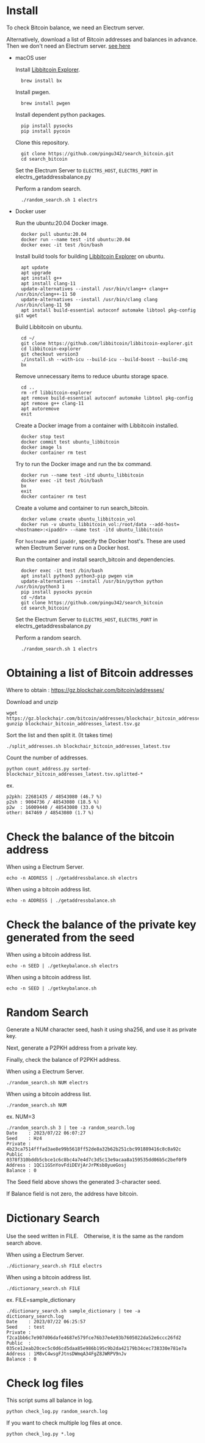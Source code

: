 # Install

To check Bitcoin balance, we need an Electrum server.

Alternatively, download a list of Bitcoin addresses and balances in advance. Then we don't need an Electrum server. [see here](https://github.com/pingu342/search_bitcoin#obtaining-a-list-of-bitcoin-addresses)

- macOS user
  
    Install [Libbitcoin Explorer](https://github.com/libbitcoin/libbitcoin-explorer/tree/version3).

        brew install bx
  
    Install pwgen.
    
        brew install pwgen
    
    Install dependent python packages.
    
        pip install pysocks
        pip install pycoin
    
    Clone this repository.
    
        git clone https://github.com/pingu342/search_bitcoin.git
        cd search_bitcoin
        
    Set the Electrum Server to `ELECTRS_HOST`, `ELECTRS_PORT` in electrs_getaddressbalance.py
    
    Perform a random search.

        ./random_search.sh 1 electrs

- Docker user

    Run the ubuntu:20.04 Docker image.
  
        docker pull ubuntu:20.04
        docker run --name test -itd ubuntu:20.04
        docker exec -it test /bin/bash

    Install build tools for building [Libbitcoin Explorer](https://github.com/libbitcoin/libbitcoin-explorer/tree/version3) on ubuntu.

        apt update
        apt upgrade
        apt install g++
        apt install clang-11
        update-alternatives --install /usr/bin/clang++ clang++ /usr/bin/clang++-11 50
        update-alternatives --install /usr/bin/clang clang /usr/bin/clang-11 50
        apt install build-essential autoconf automake libtool pkg-config git wget

    Build Libbitcoin on ubuntu.
  
        cd ~/
        git clone https://github.com/libbitcoin/libbitcoin-explorer.git
        cd libbitcoin-explorer
        git checkout version3
        ./install.sh --with-icu --build-icu --build-boost --build-zmq
        bx

    Remove unnecessary items to reduce ubuntu storage space.
  
        cd ..
        rm -rf libbitcoin-explorer
        apt remove build-essential autoconf automake libtool pkg-config
        apt remove g++ clang-11
        apt autoremove
        exit

    Create a Docker image from a container with Libbitcoin installed.
  
        docker stop test
        docker commit test ubuntu_libbitcoin
        docker image ls
        docker container rm test

    Try to run the Docker image and run the bx command.

        docker run --name test -itd ubuntu_libbitcoin
        docker exec -it test /bin/bash
        bx
        exit
        docker container rm test

    Create a volume and container to run search_bitcoin.

        docker volume create ubuntu_libbitcoin_vol
        docker run -v ubuntu_libbitcoin_vol:/root/data --add-host=<hostname>:<ipaddr> --name test -itd ubuntu_libbitcoin

    For `hostname` and `ipaddr`, specify the Docker host's.  These are used when Electrum Server runs on a Docker host.
  
    Run the container and install search_bitcoin and dependencies.

        docker exec -it test /bin/bash
        apt install python3 python3-pip pwgen vim
        update-alternatives --install /usr/bin/python python /usr/bin/python3 1
        pip install pysocks pycoin
        cd ~/data
        git clone https://github.com/pingu342/search_bitcoin
        cd search_bitcoin/

    Set the Electrum Server to `ELECTRS_HOST`, `ELECTRS_PORT` in electrs_getaddressbalance.py

    Perform a random search.

        ./random_search.sh 1 electrs


# Obtaining a list of Bitcoin addresses

Where to obtain : https://gz.blockchair.com/bitcoin/addresses/

Download and unzip

    wget https://gz.blockchair.com/bitcoin/addresses/blockchair_bitcoin_addresses_latest.tsv.gz
    gunzip blockchair_bitcoin_addresses_latest.tsv.gz

Sort the list and then split it. (It takes time)

    ./split_addresses.sh blockchair_bitcoin_addresses_latest.tsv

Count the number of addresses.

    python count_address.py sorted-blockchair_bitcoin_addresses_latest.tsv.splitted-*

ex.

    p2pkh: 22681435 / 48543080 (46.7 %)
    p2sh : 9004736 / 48543080 (18.5 %)
    p2w  : 16009440 / 48543080 (33.0 %)
    other: 847469 / 48543080 (1.7 %)

# Check the balance of the bitcoin address

When using a Electrum Server.

    echo -n ADDRESS | ./getaddressbalance.sh electrs

When using a bitcoin address list.

    echo -n ADDRESS | ./getaddressbalance.sh

# Check the balance of the private key generated from the seed

When using a bitcoin address list.

    echo -n SEED | ./getkeybalance.sh electrs

When using a bitcoin address list.

    echo -n SEED | ./getkeybalance.sh

    
# Random Search

Generate a NUM character seed, hash it using sha256, and use it as private key.

Next, generate a P2PKH address from a private key.

Finally, check the balance of P2PKH address.

When using a Electrum Server.

    ./random_search.sh NUM electrs

When using a bitcoin address list.

    ./random_search.sh NUM

ex. NUM=3

    ./random_search.sh 3 | tee -a random_search.log
    Date    : 2023/07/22 06:07:27
    Seed    : Hz4
    Private : 4b23ca7514fffad3ae8e99b5618ff52de8a32b62b251cbc991889416c8c8a92c
    Public  : 0378f310bddb5cbce1c6c8bc4a7e4d7c3d5c13e9acaa8a159535dd06b5c2bef0f9
    Address : 1QCi1GSnYovFdiDEVjArJrPKsb8yueGosj
    Balance : 0

The Seed field above shows the generated 3-character seed.

If Balance field is not zero, the address have bitcoin.

# Dictionary Search

Use the seed written in FILE.　Otherwise, it is the same as the random search above.

When using a Electrum Server.

    ./dictionary_search.sh FILE electrs

When using a bitcoin address list.

    ./dictionary_search.sh FILE

ex. FILE=sample_dictionary

    ./dictionary_search.sh sample_dictionary | tee -a dictionary_search.log
    Date    : 2023/07/22 06:25:57
    Seed    : test
    Private : f2ca1bb6c7e907d06dafe4687e579fce76b37e4e93b7605022da52e6ccc26fd2
    Public  : 035ce12eab20cec5c0d6cd5daa85e986b195c9b2da42179b34cec738330e781e7a
    Address : 1M8vC4wsgFJtnsDWmqA34FgZ8JWRPV9nJv
    Balance : 0

# Check log files

This script sums all balance in log.

    python check_log.py random_search.log

If you want to check multiple log files at once.

    python check_log.py *.log




